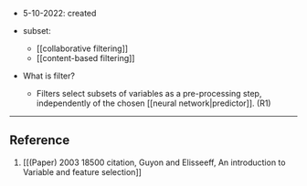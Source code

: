- 5-10-2022: created

- subset:
	- [[collaborative filtering]]
	- [[content-based filtering]]

- What is filter?
	- Filters select subsets of variables as a pre-processing step, independently of the chosen [[neural network|predictor]].  (R1)

---
## Reference
1. [[(Paper) 2003  18500 citation, Guyon and Elisseeff, An introduction to Variable and feature selection]]